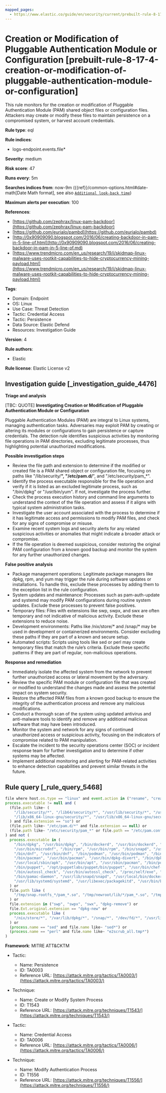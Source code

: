 ```yaml
---
mapped_pages:
  - https://www.elastic.co/guide/en/security/current/prebuilt-rule-8-17-4-creation-or-modification-of-pluggable-authentication-module-or-configuration.html
---
```


# Creation or Modification of Pluggable Authentication Module or Configuration [prebuilt-rule-8-17-4-creation-or-modification-of-pluggable-authentication-module-or-configuration]

This rule monitors for the creation or modification of Pluggable Authentication Module (PAM) shared object files or configuration files. Attackers may create or modify these files to maintain persistence on a compromised system, or harvest account credentials.

**Rule type**: eql

**Rule indices**:

* logs-endpoint.events.file*

**Severity**: medium

**Risk score**: 47

**Runs every**: 5m

**Searches indices from**: now-9m ({{ref}}/common-options.html#date-math[Date Math format], see also [`Additional look-back time`](docs-content://solutions/security/detect-and-alert/create-detection-rule.md#rule-schedule))

**Maximum alerts per execution**: 100

**References**:

* [https://github.com/zephrax/linux-pam-backdoor](https://github.com/zephrax/linux-pam-backdoor)
* [https://github.com/eurialo/pambd](https://github.com/eurialo/pambd)
* [http://0x90909090.blogspot.com/2016/06/creating-backdoor-in-pam-in-5-line-of.html](http://0x90909090.blogspot.com/2016/06/creating-backdoor-in-pam-in-5-line-of.md)
* [https://www.trendmicro.com/en_us/research/19/i/skidmap-linux-malware-uses-rootkit-capabilities-to-hide-cryptocurrency-mining-payload.html](https://www.trendmicro.com/en_us/research/19/i/skidmap-linux-malware-uses-rootkit-capabilities-to-hide-cryptocurrency-mining-payload.html)

**Tags**:

* Domain: Endpoint
* OS: Linux
* Use Case: Threat Detection
* Tactic: Credential Access
* Tactic: Persistence
* Data Source: Elastic Defend
* Resources: Investigation Guide

**Version**: 4

**Rule authors**:

* Elastic

**Rule license**: Elastic License v2

## Investigation guide [_investigation_guide_4476]

**Triage and analysis**

[TBC: QUOTE]
**Investigating Creation or Modification of Pluggable Authentication Module or Configuration**

Pluggable Authentication Modules (PAM) are integral to Linux systems, managing authentication tasks. Adversaries may exploit PAM by creating or altering its modules or configurations to gain persistence or capture credentials. The detection rule identifies suspicious activities by monitoring file operations in PAM directories, excluding legitimate processes, thus highlighting potential unauthorized modifications.

**Possible investigation steps**

* Review the file path and extension to determine if the modified or created file is a PAM shared object or configuration file, focusing on paths like "/lib/security/**", "/etc/pam.d/**", and "/etc/security/pam_*".
* Identify the process executable responsible for the file operation and verify if it is listed as an excluded legitimate process, such as "/bin/dpkg" or "/usr/bin/yum". If not, investigate the process further.
* Check the process execution history and command line arguments to understand the context of the file operation and assess if it aligns with typical system administration tasks.
* Investigate the user account associated with the process to determine if it has legitimate access and permissions to modify PAM files, and check for any signs of compromise or misuse.
* Examine recent system logs and security alerts for any related suspicious activities or anomalies that might indicate a broader attack or compromise.
* If the file operation is deemed suspicious, consider restoring the original PAM configuration from a known good backup and monitor the system for any further unauthorized changes.

**False positive analysis**

* Package management operations: Legitimate package managers like dpkg, rpm, and yum may trigger the rule during software updates or installations. To handle this, exclude these processes by adding them to the exception list in the rule configuration.
* System updates and maintenance: Processes such as pam-auth-update and systemd may modify PAM configurations during routine system updates. Exclude these processes to prevent false positives.
* Temporary files: Files with extensions like swp, swpx, and swx are often temporary and not indicative of malicious activity. Exclude these extensions to reduce noise.
* Development environments: Paths like /nix/store/* and /snap/* may be used in development or containerized environments. Consider excluding these paths if they are part of a known and secure setup.
* Automated scripts: Scripts using tools like sed or perl may create temporary files that match the rule’s criteria. Exclude these specific patterns if they are part of regular, non-malicious operations.

**Response and remediation**

* Immediately isolate the affected system from the network to prevent further unauthorized access or lateral movement by the adversary.
* Review the specific PAM module or configuration file that was created or modified to understand the changes made and assess the potential impact on system security.
* Restore the affected PAM files from a known good backup to ensure the integrity of the authentication process and remove any malicious modifications.
* Conduct a thorough scan of the system using updated antivirus and anti-malware tools to identify and remove any additional malicious software that may have been introduced.
* Monitor the system and network for any signs of continued unauthorized access or suspicious activity, focusing on the indicators of compromise related to PAM manipulation.
* Escalate the incident to the security operations center (SOC) or incident response team for further investigation and to determine if other systems may be affected.
* Implement additional monitoring and alerting for PAM-related activities to enhance detection capabilities and prevent similar threats in the future.


## Rule query [_rule_query_5468]

```js
file where host.os.type == "linux" and event.action in ("rename", "creation") and
process.executable != null and (
  (file.path like~ (
    "/lib/security/*", "/lib64/security/*", "/usr/lib/security/*", "/usr/lib64/security/*",
    "/lib/x86_64-linux-gnu/security/*", "/usr/lib/x86_64-linux-gnu/security/*"
  ) and file.extension == "so") or
  (file.path like~ "/etc/pam.d/*" and file.extension == null) or
  (file.path like~ "/etc/security/pam_*" or file.path == "/etc/pam.conf")
) and not (
  process.executable in (
    "/bin/dpkg", "/usr/bin/dpkg", "/bin/dockerd", "/usr/bin/dockerd", "/usr/sbin/dockerd", "/bin/microdnf",
    "/usr/bin/microdnf", "/bin/rpm", "/usr/bin/rpm", "/bin/snapd", "/usr/bin/snapd", "/bin/yum", "/usr/bin/yum",
    "/bin/dnf", "/usr/bin/dnf", "/bin/podman", "/usr/bin/podman", "/bin/dnf-automatic", "/usr/bin/dnf-automatic",
    "/bin/pacman", "/usr/bin/pacman", "/usr/bin/dpkg-divert", "/bin/dpkg-divert", "/sbin/apk", "/usr/sbin/apk",
    "/usr/local/sbin/apk", "/usr/bin/apt", "/usr/sbin/pacman", "/bin/podman", "/usr/bin/podman", "/usr/bin/puppet",
    "/bin/puppet", "/opt/puppetlabs/puppet/bin/puppet", "/usr/bin/chef-client", "/bin/chef-client",
    "/bin/autossl_check", "/usr/bin/autossl_check", "/proc/self/exe", "/dev/fd/*",  "/usr/bin/pamac-daemon",
    "/bin/pamac-daemon", "/usr/lib/snapd/snapd", "/usr/local/bin/dockerd", "/usr/sbin/pam-auth-update",
    "/usr/lib/systemd/systemd", "/usr/libexec/packagekitd", "/usr/bin/bsdtar", "/sbin/pam-auth-update"
  ) or
  file.path like (
    "/tmp/snap.rootfs_*/pam_*.so", "/tmp/newroot/lib/*/pam_*.so", "/tmp/newroot/usr/lib64/security/pam_*.so"
  ) or
  file.extension in ("swp", "swpx", "swx", "dpkg-remove") or
  file.Ext.original.extension == "dpkg-new" or
  process.executable like (
    "/nix/store/*", "/var/lib/dpkg/*", "/snap/*", "/dev/fd/*", "/usr/lib/virtualbox/*"
  ) or
  (process.name == "sed" and file.name like~ "sed*") or
  (process.name == "perl" and file.name like~ "e2scrub_all.tmp*")
)
```

**Framework**: MITRE ATT&CKTM

* Tactic:

    * Name: Persistence
    * ID: TA0003
    * Reference URL: [https://attack.mitre.org/tactics/TA0003/](https://attack.mitre.org/tactics/TA0003/)

* Technique:

    * Name: Create or Modify System Process
    * ID: T1543
    * Reference URL: [https://attack.mitre.org/techniques/T1543/](https://attack.mitre.org/techniques/T1543/)

* Tactic:

    * Name: Credential Access
    * ID: TA0006
    * Reference URL: [https://attack.mitre.org/tactics/TA0006/](https://attack.mitre.org/tactics/TA0006/)

* Technique:

    * Name: Modify Authentication Process
    * ID: T1556
    * Reference URL: [https://attack.mitre.org/techniques/T1556/](https://attack.mitre.org/techniques/T1556/)



